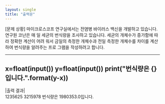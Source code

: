 ```yaml
---
layout: single
title: "출력문"
---
```


[문제 상황]
마이크로스코프 연구실에서는 전염병 바이러스 백신을 개발하고 있습니다. 연구원 코난은 매
일 세균의 번식량을 조사하고 있습니다. 세균의 개체수가 증가함에 따라 정확한 계산이 어려
워서 금일의 측정한 개체수과 전일 측정한 개체수를 차이를 계산하여 번식량을 알려주는 프로
그램을 작성하려고 합니다.

---
x=float(input())
y=float(input())
print("번식량은 {}입니다.".format(y-x))
---

|출력 결과|  
1235625
3215978
번식량은 1980353.0입니다.
